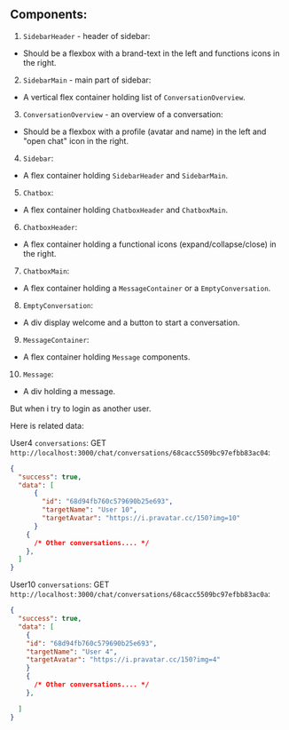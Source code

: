 ## Components:

1. `SidebarHeader` - header of sidebar:

- Should be a flexbox with a brand-text in the left and functions icons in the right.

2. `SidebarMain` - main part of sidebar:

- A vertical flex container holding list of `ConversationOverview`.

3. `ConversationOverview` - an overview of a conversation:

- Should be a flexbox with a profile (avatar and name) in the left and "open chat" icon in the right.

4. `Sidebar`:

- A flex container holding `SidebarHeader` and `SidebarMain`.

5. `Chatbox`:

- A flex container holding `ChatboxHeader` and `ChatboxMain`.

6. `ChatboxHeader`:

- A flex container holding a functional icons (expand/collapse/close) in the right.

7. `ChatboxMain`:

- A flex container holding a `MessageContainer` or a `EmptyConversation`.

8. `EmptyConversation`:

- A div display welcome and a button to start a conversation.

9. `MessageContainer`:

- A flex container holding `Message` components.

10. `Message`:

- A div holding a message.

But when i try to login as another user.

Here is related data:

User4 `conversations`:
GET `http://localhost:3000/chat/conversations/68cacc5509bc97efbb83ac04`:

```json
{
  "success": true,
  "data": [
      {
        "id": "68d94fb760c579690b25e693",
        "targetName": "User 10",
        "targetAvatar": "https://i.pravatar.cc/150?img=10"
      }
    {
      /* Other conversations.... */
    },
  ]
}
```

User10 `conversations`:
GET `http://localhost:3000/chat/conversations/68cacc5509bc97efbb83ac0a`:

```json
{
  "success": true,
  "data": [
    {
    "id": "68d94fb760c579690b25e693",
    "targetName": "User 4",
    "targetAvatar": "https://i.pravatar.cc/150?img=4"
    }
    {
      /* Other conversations.... */
    },

  ]
}
```
